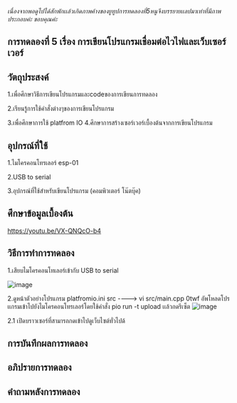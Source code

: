 *เนื่องจากพอดูไปได้สักพักเเล้วเกิดภาพค้างของยูทูปการทดลองที่5หนูจึงบรรยายเเลปมาเท่าที่มีภาพประกอบค่ะ ขอบคุณค่ะ*
## การทดลองที่ 5 เรื่อง การเขียนโปรแกรมเชื่อมต่อไวไฟและเว็บเซอร์เวอร์
## วัตถุประสงค์
 1.เพื่อศึกษาวิธีการเขียนโปรแกรมและcodeของการเขียนการทดลอง 
 
 2.เรียนรู้การใช้คำสั่งต่างๆของการเขียนโปรแกรม
 
 3.เพื่อศึกษาการใช้ platfrom IO
 4.ศึกษาการสร้างเซอร์เวอร์เบื้องต้นจากการเขียนโปรแกรม
## อุปกรณ์ที่ใช้
   1.ไมโครคอนโทรเลอร์ esp-01
  
  2.USB to serial
  
  3.อุปกรณ์ที่ใช้สำหรับเขียนโปรแกรม (คอมพิวเตอร์ โน๊ตบุ๊ค) 
## ศึกษาข้อมูลเบื้องต้น
https://youtu.be/VX-QNQcO-b4
## วิธีการทำการทดลอง
1.เสียบไมโครคอนโทเลอร์เข้ากับ USB to serial
  
  ![image](https://user-images.githubusercontent.com/80879829/112275297-0cb22180-8cb2-11eb-9a5b-5272312e3d28.png)

2.ดูหน้าตัวอย่างโปรแกรม platfromio.ini src ----> vi src/main.cpp 0twf
 อัพโหลดโปรเเกรมเข้าไปยังไมโครคอนโทรเลอร์โดยใช้คำสั่ง pio run -t upload เเล้วกดรีเซ็ต
 ![image](https://user-images.githubusercontent.com/80879829/112291089-64f11f80-8cc2-11eb-8323-9590a2a63cad.png)

2.1 เปิดบราวเซอร์ที่สามารถกดเข้าไปดูเว็บไซต์ทั่วไปด้

## การบันทึกผลการทดลอง
## อภิปรายการทดลอง
## คำถามหลังการทดลอง
